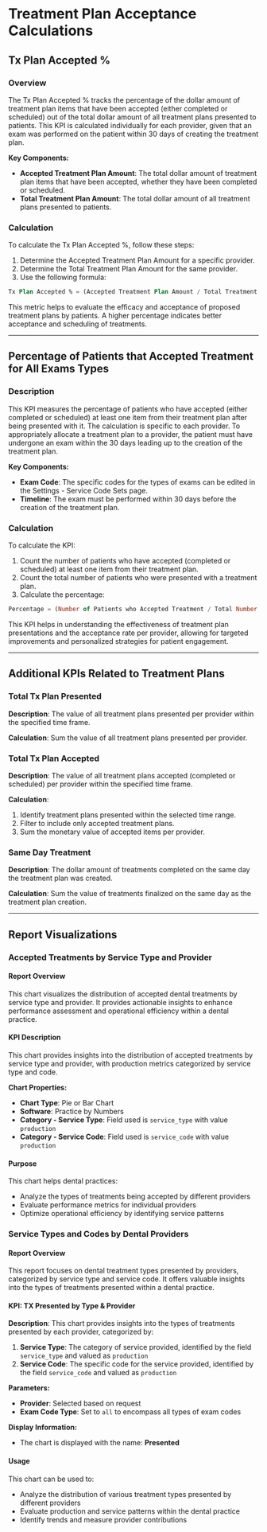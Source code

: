 # Treatment Plan Acceptance Calculations

## Tx Plan Accepted %

### Overview

The Tx Plan Accepted % tracks the percentage of the dollar amount of treatment plan items that have been accepted (either completed or scheduled) out of the total dollar amount of all treatment plans presented to patients. This KPI is calculated individually for each provider, given that an exam was performed on the patient within 30 days of creating the treatment plan.

**Key Components:**
- **Accepted Treatment Plan Amount**: The total dollar amount of treatment plan items that have been accepted, whether they have been completed or scheduled.
- **Total Treatment Plan Amount**: The total dollar amount of all treatment plans presented to patients.

### Calculation

To calculate the Tx Plan Accepted %, follow these steps:

1. Determine the Accepted Treatment Plan Amount for a specific provider.
2. Determine the Total Treatment Plan Amount for the same provider.
3. Use the following formula:
```sql
Tx Plan Accepted % = (Accepted Treatment Plan Amount / Total Treatment Plan Amount) * 100
```

This metric helps to evaluate the efficacy and acceptance of proposed treatment plans by patients. A higher percentage indicates better acceptance and scheduling of treatments.

---

## Percentage of Patients that Accepted Treatment for All Exams Types

### Description

This KPI measures the percentage of patients who have accepted (either completed or scheduled) at least one item from their treatment plan after being presented with it. The calculation is specific to each provider. To appropriately allocate a treatment plan to a provider, the patient must have undergone an exam within the 30 days leading up to the creation of the treatment plan.

**Key Components:**
- **Exam Code**: The specific codes for the types of exams can be edited in the Settings - Service Code Sets page.
- **Timeline**: The exam must be performed within 30 days before the creation of the treatment plan.

### Calculation

To calculate the KPI:

1. Count the number of patients who have accepted (completed or scheduled) at least one item from their treatment plan.
2. Count the total number of patients who were presented with a treatment plan.
3. Calculate the percentage:
```sql
Percentage = (Number of Patients who Accepted Treatment / Total Number of Patients Presented a Treatment Plan) * 100
```

This KPI helps in understanding the effectiveness of treatment plan presentations and the acceptance rate per provider, allowing for targeted improvements and personalized strategies for patient engagement.

---

## Additional KPIs Related to Treatment Plans

### Total Tx Plan Presented

**Description**: The value of all treatment plans presented per provider within the specified time frame.

**Calculation**: Sum the value of all treatment plans presented per provider.

### Total Tx Plan Accepted

**Description**: The value of all treatment plans accepted (completed or scheduled) per provider within the specified time frame.

**Calculation**:
1. Identify treatment plans presented within the selected time range.
2. Filter to include only accepted treatment plans.
3. Sum the monetary value of accepted items per provider.

### Same Day Treatment

**Description**: The dollar amount of treatments completed on the same day the treatment plan was created.

**Calculation**: Sum the value of treatments finalized on the same day as the treatment plan creation.

---

## Report Visualizations

### Accepted Treatments by Service Type and Provider

#### Report Overview
This chart visualizes the distribution of accepted dental treatments by service type and provider. It provides actionable insights to enhance performance assessment and operational efficiency within a dental practice.

#### KPI Description
This chart provides insights into the distribution of accepted treatments by service type and provider, with production metrics categorized by service type and code.

**Chart Properties:**
- **Chart Type**: Pie or Bar Chart
- **Software**: Practice by Numbers
- **Category - Service Type**: Field used is `service_type` with value `production`
- **Category - Service Code**: Field used is `service_code` with value `production`

#### Purpose
This chart helps dental practices:
- Analyze the types of treatments being accepted by different providers
- Evaluate performance metrics for individual providers
- Optimize operational efficiency by identifying service patterns

### Service Types and Codes by Dental Providers

#### Report Overview
This report focuses on dental treatment types presented by providers, categorized by service type and service code. It offers valuable insights into the types of treatments presented within a dental practice.

#### KPI: TX Presented by Type & Provider

**Description**:
This chart provides insights into the types of treatments presented by each provider, categorized by:
1. **Service Type**: The category of service provided, identified by the field `service_type` and valued as `production`
2. **Service Code**: The specific code for the service provided, identified by the field `service_code` and valued as `production`

**Parameters:**
- **Provider**: Selected based on request
- **Exam Code Type**: Set to `all` to encompass all types of exam codes

**Display Information:**
- The chart is displayed with the name: **Presented**

#### Usage
This chart can be used to:
- Analyze the distribution of various treatment types presented by different providers
- Evaluate production and service patterns within the dental practice
- Identify trends and measure provider contributions 